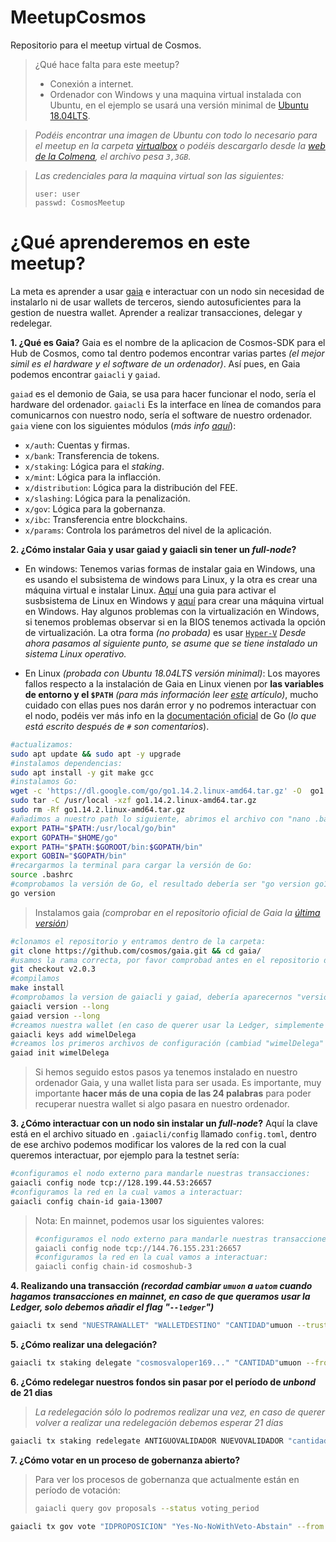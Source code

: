 # MeetupCosmos
Repositorio para el meetup virtual de Cosmos.

>¿Qué hace falta para este meetup?
>- Conexión a internet.
>- Ordenador con Windows y una maquina virtual instalada con Ubuntu, en el ejemplo se usará una versión minimal de [Ubuntu 18.04LTS](http://releases.ubuntu.com/18.04.4/).

> _Podéis encontrar una imagen de Ubuntu con todo lo necesario para el meetup en la carpeta [virtualbox](virtualBox/MeetupCosmos.ova) o podéis descargarlo desde la [web de la Colmena](https://www.colmenalabs.org/vm/), el archivo pesa `3,3GB`._ 

>_Las credenciales para la maquina virtual son las siguientes:_
>```
>user: user
>passwd: CosmosMeetup
>```

# ¿Qué aprenderemos en este meetup?

La meta es aprender a usar [gaia](https://github.com/cosmos/gaia) e interactuar con un nodo sin necesidad de instalarlo ni de usar wallets de terceros, siendo autosuficientes para la gestion de nuestra wallet. Aprender a realizar transacciones, delegar y redelegar.

**1. ¿Qué es Gaia?**
 Gaia es el nombre de la aplicacion de Cosmos-SDK para el Hub de Cosmos, como tal dentro podemos encontrar varias partes _(el mejor simil es el hardware y el software de un ordenador)_. Así pues, en Gaia podemos encontrar `gaiacli` y `gaiad`.
 
`gaiad` es el demonio de Gaia, se usa para hacer funcionar el nodo, sería el hardware del ordenador.
`gaiacli` Es la interface en línea de comandos para comunicarnos con nuestro nodo, sería el software de nuestro ordenador.
`gaia` viene con los siguientes módulos (_más info [aquí](https://github.com/wimel/gaia/blob/master/docs/translations/es/what-is-gaia.md#qu%C3%A9-es-gaia)_):
- `x/auth`: Cuentas y firmas.
- `x/bank`: Transferencia de tokens.
- `x/staking`: Lógica para el _staking_.
- `x/mint`: Lógica para la inflacción.
- `x/distribution`: Lógica para la distribución del FEE.
- `x/slashing`: Lógica para la penalización.
- `x/gov`: Lógica para la gobernanza.
- `x/ibc`: Transferencia entre blockchains.
- `x/params`: Controla los parámetros del nivel de la aplicación.

**2. ¿Cómo instalar Gaia y usar gaiad y gaiacli sin tener un _full-node_?**

- En windows:
Tenemos varias formas de instalar gaia en Windows, una es usando el subsistema de windows para Linux, y la otra es crear una máquina virtual e instalar Linux. [Aquí](https://ubunlog.com/wsl-como-instalar-y-usar-el-susbistema-ubuntu-en-windows-10/) una guia para activar el susbsistema de Linux en Windows y [aquí](https://blog.desdelinux.net/virtualbox-6-1-ya-esta-disponible-llega-con-soporte-de-kernel-de-linux-5-4-reproduccion-de-video-acelerada-y-mas/) para crear una máquina virtual en Windows. Hay algunos problemas con la virtualización en Windows, si tenemos problemas observar si en la BIOS tenemos activada la opción de virtualización. La otra forma _(no probada)_ es usar [`Hyper-V`](https://blogs.itpro.es/eduardocloud/2016/05/26/usas-virtual-box-y-tienes-windows-10-no-lo-necesitas-2/)
_Desde ahora pasamos al siguiente punto, se asume que se tiene instalado un sistema Linux operativo._

- En Linux _(probada con Ubuntu 18.04LTS versión minimal)_:
Los mayores fallos respecto a la instalación de Gaia en Linux vienen por **las variables de entorno y el `$PATH`** _(para más información leer [este](https://elpuig.xeill.net/Members/rborrell/articles/los-archivos-bashrc-bash_profile-etc-bashrc-etc-profile-los-archivos-bashrc-bash_profile-etc-bashrc-etc-profile-cual-utilizar) artículo)_, mucho cuidado con ellas pues nos darán error y no podremos interactuar con el nodo, podéis ver más info en la [documentación oficial](https://golang.org/doc/install) de Go (_lo que está escrito después de `#` son comentarios_).

```bash
#actualizamos:
sudo apt update && sudo apt -y upgrade
#instalamos dependencias:
sudo apt install -y git make gcc
#instalamos Go:
wget -c 'https://dl.google.com/go/go1.14.2.linux-amd64.tar.gz' -O  go1.14.2.linux-amd64.tar.gz
sudo tar -C /usr/local -xzf go1.14.2.linux-amd64.tar.gz 
sudo rm -Rf go1.14.2.linux-amd64.tar.gz
#añadimos a nuestro path lo siguiente, abrimos el archivo con "nano .bashrc" y añadimos al final del mismo:
export PATH="$PATH:/usr/local/go/bin"
export GOPATH="$HOME/go"
export PATH="$PATH:$GOROOT/bin:$GOPATH/bin"
export GOBIN="$GOPATH/bin"
#recargarmos la terminal para cargar la versión de Go:
source .bashrc
#comprobamos la versión de Go, el resultado debería ser "go version go1.14.2 linux/amd64":
go version
```
>Instalamos gaia _(comprobar en el repositorio oficial de Gaia la [última versión](https://github.com/cosmos/gaia/releases))_

```bash
#clonamos el repositorio y entramos dentro de la carpeta:
git clone https://github.com/cosmos/gaia.git && cd gaia/
#usamos la rama correcta, por favor comprobad antes en el repositorio de Cosmos la última versión o la versión correcta que necesitamos, para cambiar de versión simplemente hacemos un "git checkout v2.0.8" y compilamos de nuevo con "make install"(esta versión es para la testnet):
git checkout v2.0.3
#compilamos
make install
#comprobamos la version de gaiacli y gaiad, debería aparecernos "version: 2.0.3":
gaiacli version --long
gaiad version --long
#creamos nuestra wallet (en caso de querer usar la Ledger, simplemente añadimos la opción "--ledger"), nos preguntará una contraseña y es importante hacer varias copias de las 24 palabras, pues es la única forma de recuperar nuestra wallet si le pasara algo a nuestro ordenador:
gaiacli keys add wimelDelega
#creamos los primeros archivos de configuración (cambiad "wimelDelega" por vuestro nombre, no es necesario realizar este paso):
gaiad init wimelDelega
```

>Si hemos seguido estos pasos ya tenemos instalado en nuestro ordenador Gaia, y una wallet lista para ser usada. Es importante, muy importante **hacer más de una copia de las 24 palabras** para poder recuperar nuestra wallet si algo pasara en nuestro ordenador.

**3. ¿Cómo interactuar con un nodo sin instalar un _full-node_?**
Aquí la clave está en el archivo situado en `.gaiacli/config` llamado `config.toml`, dentro de ese archivo podemos modificar los valores de la red con la cual queremos interactuar, por ejemplo para la testnet sería:
```bash
#configuramos el nodo externo para mandarle nuestras transacciones:
gaiacli config node tcp://128.199.44.53:26657
#configuramos la red en la cual vamos a interactuar:
gaiacli config chain-id gaia-13007
```
>Nota: En mainnet, podemos usar los siguientes valores:
>```bash
>#configuramos el nodo externo para mandarle nuestras transacciones, recordad pedir a vuestros validadores un nodo con el cual podamos interactuar, los siguientes valores son del nodo de DelegaNetworks:
>gaiacli config node tcp://144.76.155.231:26657
>#configuramos la red en la cual vamos a interactuar:
>gaiacli config chain-id cosmoshub-3
>```

**4. Realizando una transacción _(recordad cambiar `umuon` a `uatom` cuando hagamos transacciones en mainnet, en caso de que queramos usar la Ledger, solo debemos añadir el flag "`--ledger`")_**
```bash
gaiacli tx send "NUESTRAWALLET" "WALLETDESTINO" "CANTIDAD"umuon --trust-node=true
```

**5. ¿Cómo realizar una delegación?**
```bash
gaiacli tx staking delegate "cosmosvaloper169..." "CANTIDAD"umuon --from NUESTRAWALLET --trust-node=true
```

**6. ¿Cómo redelegar nuestros fondos sin pasar por el período de _unbond_ de 21 dias**

>_La redelegación sólo lo podremos realizar una vez, en caso de querer volver a realizar una redelegación debemos esperar 21 días_

```bash
gaiacli tx staking redelegate ANTIGUOVALIDADOR NUEVOVALIDADOR "cantidad"umuon --from NUESTRAWALLET --trust-node=true
```

**7. ¿Cómo votar en un proceso de gobernanza abierto?**

>Para ver los procesos de gobernanza que actualmente están en período de votación:
>```bash
>gaiacli query gov proposals --status voting_period
>```

```bash
gaiacli tx gov vote "IDPROPOSICION" "Yes-No-NoWithVeto-Abstain" --from NUESTRAWALLET  -y
```